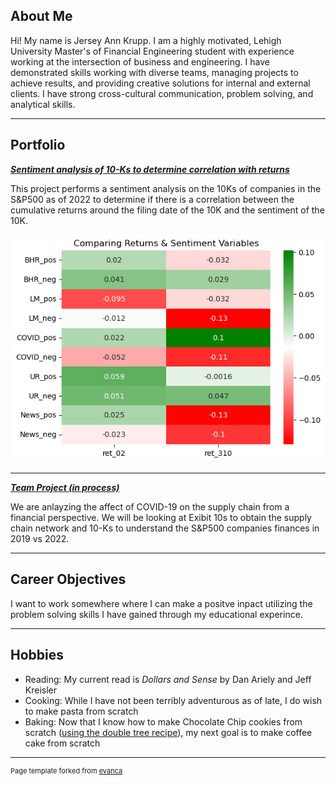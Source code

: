 ## About Me

Hi! My name is Jersey Ann Krupp. I am a highly motivated, Lehigh University Master's of Financial Engineering student with experience working at the intersection of business and engineering. I have demonstrated skills working with diverse teams, managing projects to achieve results, and providing creative solutions for internal and external clients. I have strong cross-cultural communication, problem solving, and analytical skills.

--- 

## Portfolio

<!-- You can link to other websites, PDFs in this repo, and other pages in this repo -->

_**[Sentiment analysis of 10-Ks to determine correlation with returns](/report/report.md)**_

This project performs a sentiment analysis on the 10Ks of companies in the S&P500 as of 2022 to determine if there is a correlation between the cumulative returns around the filing date of the 10K and the sentiment of the 10K.

<img src="report/output_21_1.png?raw=true"/>

<!-- ---

_**[Regression Practice](Regression_practice)**_

Or: The process that created this page can be used to show off your whole midterm analysis file, as is.

<img src="images/dummy_thumbnail.jpg?raw=true"/> -->

---

_**[Team Project (in process)](https://jerseyk.github.io/Final-Project_Sunset-website/)**_

We are anlayzing the affect of COVID-19 on the supply chain from a financial perspective. We will be looking at Exibit 10s to obtain the supply chain network and 10-Ks to understand the S&P500 companies finances in 2019 vs 2022.
<!-- <img src="images/dummy_thumbnail.jpg?raw=true"/> -->
<!-- 
---

_**[ADD A PERSONAL PROJECT - ONE OF HTE MFE ONES!!!](/pdf/sample_presentation.pdf)**_

<img src="images/dummy_thumbnail.jpg?raw=true"/> -->

---

## Career Objectives

<!-- Ever since I was a young child, my parents said that I was a "problem solver." -->
I want to work somewhere where I can make a positve inpact utilizing the problem solving skills I have gained through my educational experince.  

---

## Hobbies
- Reading: My current read is *Dollars and Sense* by Dan Ariely and Jeff Kreisler
- Cooking: While I have not been terribly adventurous as of late, I do wish to make pasta from scratch
- Baking: Now that I know how to make Chocolate Chip cookies from scratch ([using the double tree recipe](https://stories.hilton.com/food-beverage/static-doubletree-reveals-cookie-recipe)), my next goal is to make coffee cake from scratch

---
<p style="font-size:11px">Page template forked from <a href="https://github.com/evanca/quick-portfolio">evanca</a></p>
<!-- Remove above link if you don't want to attibute -->
